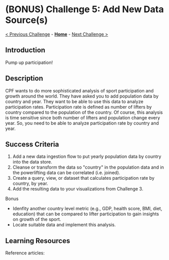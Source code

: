 # (BONUS) Challenge 5: Add New Data Source(s)

[< Previous Challenge](./04-incrementals.md) - **[Home](../README.md)** - [Next Challenge >](./07-ml.md)

## Introduction
Pump up participation! 

## Description
CPF wants to do more sophisticated analysis of sport participation and growth around the world.  They have asked you to add population data by country and year.  They want to be able to use this data to analyze participation rates.  Participation rate is defined as number of lifters by country compared to the population of the country.  Of course, this analysis is time sensitive since both number of lifters and population change every year.  So, you need to be able to analyze participation rate by country and year.


## Success Criteria
1. Add a new data ingestion flow to put yearly population data by country into the data store.
2. Cleanse or transform the data so "country" in the population data and in the powerlifting data can be correlated (i.e. joined).
3. Create a query, view, or dataset that calculates participation rate by country, by year.
4. Add the resulting data to your visualizations from Challenge 3.

Bonus
- Idenfity another country level metric (e.g., GDP, health score, BMI, diet, education) that can be compared to lifter participation to gain insights on growth of the sport.
- Locate suitable data and implement this analysis.

## Learning Resources
Reference articles:

